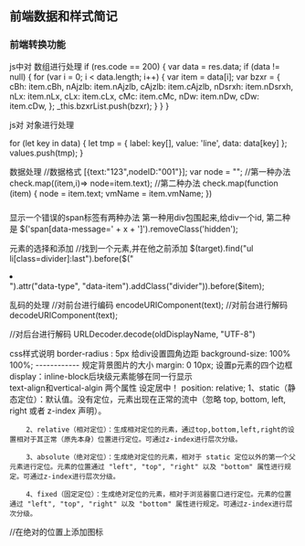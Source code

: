 ## 前端数据和样式简记
### 前端转换功能

js中对 数组进行处理
if (res.code == 200) {
    var data = res.data;
    if (data != null) {
        for (var i = 0; i < data.length; i++) {
            var item = data[i];
            var bzxr = {
                cBh: item.cBh,
                nAjzlb: item.nAjzlb,
                cAjzlb: item.cAjzlb,
                nDsrxh: item.nDsrxh,
                nLx: item.nLx,
                cLx: item.cLx,
                cMc: item.cMc,
                nDw: item.nDw,
                cDw: item.cDw,
            };
            _this.bzxrList.push(bzxr);
        }
    }
}

js对 对象进行处理

for (let key in data) {
    let tmp = {
        label: key[],
        value: 'line',
        data: data[key]
    };
    values.push(tmp);
}

数据处理
//数据格式 [{text:"123",nodeID:"001"}];
var node = "";
//第一种办法
check.map((item,i)=> node=item.text);
//第二种办法
check.map(function (item) {
     node = item.text;
     vmName = item.vmName;
})

### 
显示一个错误的span标签有两种办法
第一种用div包围起来,给div一个id, 
第二种是 $('span[data-message=' + x + ']').removeClass('hidden');


元素的选择和添加
//找到一个元素,并在他之前添加
$(target).find("ul li[class=divider]:last").before($("<li></li>").attr("data-type", "data-item").addClass("divider")).before($item);


乱码的处理
//对前台进行编码
encodeURIComponent(text);
//对前台进行解码
decodeURIComponent(text);
 
 //对后台进行解码
 URLDecoder.decode(oldDisplayName, "UTF-8")


css样式说明
border-radius : 5px  					   给div设置圆角边距
background-size: 100% 100%;   ------------ 规定背景图片的大小
margin: 0 10px;      						设置p元素的四个边框
display：inline-block后块级元素能够在同一行显示   
text-align和vertical-algin   两个属性  设定居中！
position: relative;
		1、static（静态定位）：默认值。没有定位，元素出现在正常的流中（忽略 top, bottom, left, right 或者 z-index 声明）。

		2、relative（相对定位）：生成相对定位的元素，通过top,bottom,left,right的设置相对于其正常（原先本身）位置进行定位。可通过z-index进行层次分级。　　

		3、absolute（绝对定位）：生成绝对定位的元素，相对于 static 定位以外的第一个父元素进行定位。元素的位置通过 "left", "top", "right" 以及 "bottom" 属性进行规定。可通过z-index进行层次分级。

		4、fixed（固定定位）：生成绝对定位的元素，相对于浏览器窗口进行定位。元素的位置通过 "left", "top", "right" 以及 "bottom" 属性进行规定。可通过z-index进行层次分级。
	
  //在绝对的位置上添加图标	
<div class="row diskStateMap diskNameInfo" style="margin-right: 0;margin-left: 0;width: 100%;height: 100%">
	<div style="position:absolute;left:44.33%;top:68.83%;"><i class="fa fa-circle state_flame" style="color:#999999"></i></div>	
</div>	

